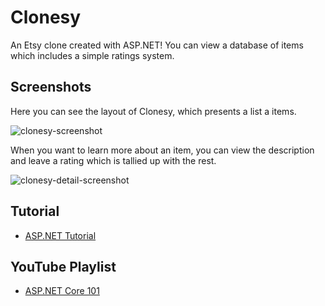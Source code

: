 # Clonesy
An Etsy clone created with ASP.NET! You can view a database of items which includes a simple ratings system.

## Screenshots
Here you can see the layout of Clonesy, which presents a list a items.

![clonesy-screenshot](https://user-images.githubusercontent.com/66957683/132060327-b0230e83-d77a-4842-bf49-8261a1ff0d51.JPG)

When you want to learn more about an item, you can view the description and leave a rating which is tallied up with the rest.

![clonesy-detail-screenshot](https://user-images.githubusercontent.com/66957683/132060396-8c3463c7-74dc-4071-bce0-3cd96dcb5304.JPG)

## Tutorial
- [ASP.NET Tutorial](https://dotnet.microsoft.com/learn/aspnet/hello-world-tutorial/intro)

## YouTube Playlist
- [ASP.NET Core 101](https://www.youtube.com/playlist?list=PLdo4fOcmZ0oW8nviYduHq7bmKode-p8Wy)

